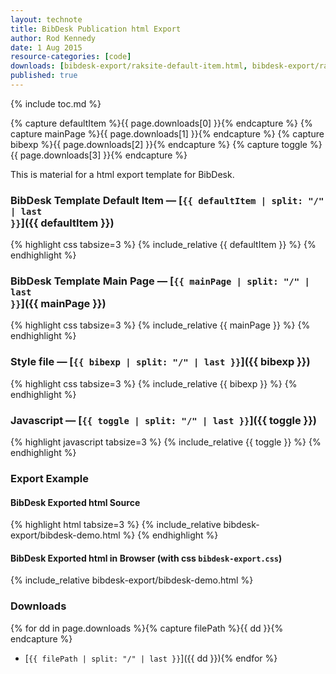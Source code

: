 ```yaml
---
layout: technote
title: BibDesk Publication html Export
author: Rod Kennedy
date: 1 Aug 2015
resource-categories: [code]
downloads: [bibdesk-export/raksite-default-item.html, bibdesk-export/raksite-main-page.html, bibdesk-export/bibdesk-export.css, bibdesk-export/toggle.js]
published: true
---
```


{% include toc.md %}

{% capture defaultItem %}{{ page.downloads[0] }}{% endcapture %}
{% capture mainPage %}{{ page.downloads[1] }}{% endcapture %}
{% capture bibexp %}{{ page.downloads[2] }}{% endcapture %}
{% capture toggle %}{{ page.downloads[3] }}{% endcapture %}

This is material for a html export template for BibDesk.

### BibDesk Template Default Item &mdash; [<code>{{ defaultItem | split: "/" | last }}</code>]({{ defaultItem }})

{% highlight css tabsize=3 %}
{% include_relative {{ defaultItem }} %}
{% endhighlight %}

### BibDesk Template Main Page &mdash; [<code>{{ mainPage | split: "/" | last }}</code>]({{ mainPage }})

{% highlight css tabsize=3 %}
{% include_relative {{ mainPage }} %}
{% endhighlight %}

### Style file &mdash; [<code>{{ bibexp | split: "/" | last }}</code>]({{ bibexp }})

{% highlight css tabsize=3 %}
{% include_relative {{ bibexp }} %}
{% endhighlight %}

### Javascript &mdash; [<code>{{ toggle | split: "/" | last }}</code>]({{ toggle }})

{% highlight javascript tabsize=3 %}
{% include_relative {{ toggle }} %}
{% endhighlight %}

### Export Example

#### BibDesk Exported html Source

{% highlight html tabsize=3 %}
{% include_relative bibdesk-export/bibdesk-demo.html %}
{% endhighlight %}

#### BibDesk Exported html in Browser (with css <code>bibdesk-export.css</code>)

{% include_relative bibdesk-export/bibdesk-demo.html %}

### Downloads

{% for dd in page.downloads %}{% capture filePath %}{{ dd }}{% endcapture %}
- [<code>{{ filePath | split: "/" | last }}</code>]({{ dd }}){%
endfor %}
